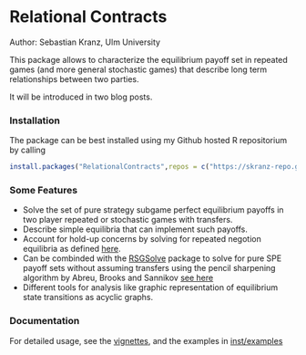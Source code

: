 # Relational Contracts

Author: Sebastian Kranz, Ulm University

This package allows to characterize the equilibrium payoff set in repeated games (and more general stochastic games) that describe long term relationships between two parties.

It will be introduced in two blog posts.

### Installation

The package can be best installed using my Github hosted R repositorium by calling
```r
install.packages("RelationalContracts",repos = c("https://skranz-repo.github.io/drat/",getOption("repos")))
```

### Some Features

  - Solve the set of pure strategy subgame perfect equilibrium payoffs in two player repeated or stochastic games with transfers.
  - Describe simple equilibria that can implement such payoffs.
  - Account for hold-up concerns by solving for repeated negotion equilibria as defined [here](https://papers.ssrn.com/sol3/papers.cfm?abstract_id=2210603).
  - Can be combinded with the [RSGSolve](https://github.com/skranz/RSGSolve) package to solve for pure SPE payoff sets without assuming transfers using the pencil sharpening algorithm by Abreu, Brooks and Sannikov [see here](https://github.com/babrooks/SGSolve/)
  - Different tools for analysis like graphic representation of equilibrium state transitions as acyclic graphs. 

### Documentation

For detailed usage, see the [vignettes](https://skranz.github.io/RelationalContracts/articles/), and the examples in [inst/examples](https://github.com/skranz/RelationalContracts/tree/master/inst/examples)
